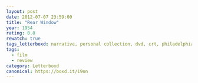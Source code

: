 ```yaml
---
layout: post 
date: 2012-07-07 23:59:00
title: "Rear Window"
year: 1954
rating: 0.8
rewatch: true
tags_letterboxd: narrative, personal collection, dvd, crt, philadelphia, Leah
tags:
  - film
  - review
category: Letterboxd
canonical: https://boxd.it/i9on
---
```

